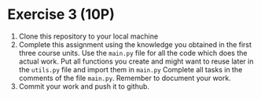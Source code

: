 # Exercise 3 (10P)

1. Clone this repository to your local machine
2. Complete this assignment using the knowledge you obtained in the first three course units.
   Use the `main.py` file for all the code which does the actual work.
   Put all functions you create and might want to reuse later in the `utils.py` file and import them in `main.py`
   Complete all tasks in the comments of the file `main.py`.
   Remember to document your work.
3. Commit your work and push it to github.

